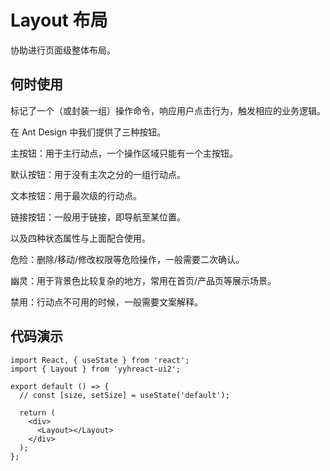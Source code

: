 # Layout 布局

协助进行页面级整体布局。

## 何时使用

标记了一个（或封装一组）操作命令，响应用户点击行为，触发相应的业务逻辑。

在 Ant Design 中我们提供了三种按钮。

主按钮：用于主行动点，一个操作区域只能有一个主按钮。

默认按钮：用于没有主次之分的一组行动点。

文本按钮：用于最次级的行动点。

链接按钮：一般用于链接，即导航至某位置。

以及四种状态属性与上面配合使用。

危险：删除/移动/修改权限等危险操作，一般需要二次确认。

幽灵：用于背景色比较复杂的地方，常用在首页/产品页等展示场景。

禁用：行动点不可用的时候，一般需要文案解释。

<!-- 加载中：用于异步操作等待反馈的时候，也可以避免多次提交。 -->

## 代码演示

<!-- <code src="@demo/button.tsx" ></code> -->

```tsx
import React, { useState } from 'react';
import { Layout } from 'yyhreact-ui2';

export default () => {
  // const [size, setSize] = useState('default');

  return (
    <div>
      <Layout></Layout>
    </div>
  );
};
```
